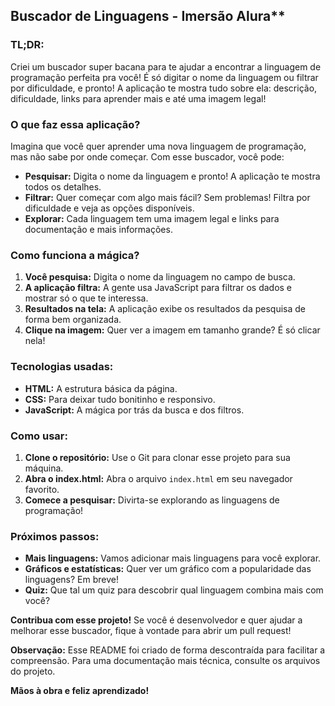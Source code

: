 ## Buscador de Linguagens - Imersão Alura**

### **TL;DR:**

Criei um buscador super bacana para te ajudar a encontrar a linguagem de programação perfeita pra você!  É só digitar o nome da linguagem ou filtrar por dificuldade, e pronto! A aplicação te mostra tudo sobre ela: descrição, dificuldade, links para aprender mais e até uma imagem legal! ️

### **O que faz essa aplicação?**

Imagina que você quer aprender uma nova linguagem de programação, mas não sabe por onde começar. Com esse buscador, você pode:

* **Pesquisar:** Digita o nome da linguagem e pronto! A aplicação te mostra todos os detalhes.
* **Filtrar:** Quer começar com algo mais fácil? Sem problemas! Filtra por dificuldade e veja as opções disponíveis.
* **Explorar:** Cada linguagem tem uma imagem legal e links para documentação e mais informações.

### **Como funciona a mágica?**

1. **Você pesquisa:** Digita o nome da linguagem no campo de busca.
2. **A aplicação filtra:** A gente usa JavaScript para filtrar os dados e mostrar só o que te interessa.
3. **Resultados na tela:** A aplicação exibe os resultados da pesquisa de forma bem organizada.
4. **Clique na imagem:** Quer ver a imagem em tamanho grande? É só clicar nela!

### **Tecnologias usadas:**

* **HTML:** A estrutura básica da página.
* **CSS:** Para deixar tudo bonitinho e responsivo.
* **JavaScript:** A mágica por trás da busca e dos filtros.

### **Como usar:**

1. **Clone o repositório:** Use o Git para clonar esse projeto para sua máquina.
2. **Abra o index.html:** Abra o arquivo `index.html` em seu navegador favorito.
3. **Comece a pesquisar:** Divirta-se explorando as linguagens de programação!

### **Próximos passos:**

* **Mais linguagens:** Vamos adicionar mais linguagens para você explorar.
* **Gráficos e estatísticas:** Quer ver um gráfico com a popularidade das linguagens? Em breve!
* **Quiz:** Que tal um quiz para descobrir qual linguagem combina mais com você?

**Contribua com esse projeto!** Se você é desenvolvedor e quer ajudar a melhorar esse buscador, fique à vontade para abrir um pull request! 

**Observação:** Esse README foi criado de forma descontraída para facilitar a compreensão. Para uma documentação mais técnica, consulte os arquivos do projeto.

**Mãos à obra e feliz aprendizado!**

